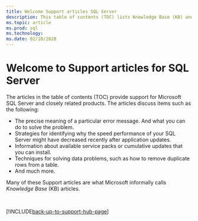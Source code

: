 ```yaml
---
title: Welcome Support articles SQL Server
description: This table of contents (TOC) lists Knowledge Base (KB) and other Support articles for Microsoft SQL Server.
ms.topic: article
ms.prod: sql
ms.technology:
ms.date: 02/10/2020
---
```

# Welcome to Support articles for SQL Server

The articles in the table of contents (TOC) provide support for Microsoft SQL Server and closely related products. The articles discuss items such as the following:

- The precise meaning of a particular error message. And what you can do to solve the problem.
- Strategies for identifying why the speed performance of your SQL Server might have decreased recently after application updates.
- Information about available service packs or cumulative updates that you can install.
- Techniques for solving data problems, such as how to remove duplicate rows from a table.
- And much more.

Many of these Support articles are what Microsoft informally calls _Knowledge Base_ (KB) articles.

&nbsp;

[!INCLUDE[back-up-to-support-hub-page](../includes/back-up-to-support-hub-page.md)]
